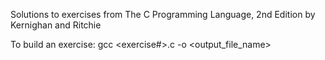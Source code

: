 Solutions to exercises from The C Programming Language, 2nd Edition by Kernighan and Ritchie

To build an exercise: gcc <exercise#>.c -o <output_file_name>

